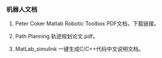 ### 机器人文档 

1. Peter Coker Matlab Robotic Toolbox PDF文档，下载链接。

2. Path Planning 轨迹规划论文.pdf。

3. MatLab_simulink 一键生成C/C++代码中文说明文档。
